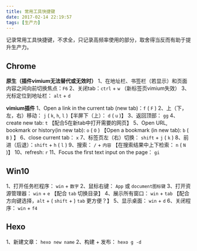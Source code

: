 ```yaml
---
title: 常用工具快捷键
date: 2017-02-14 22:19:57
tags: [生产力]
---
```

记录常用工具快捷键，不求全，只记录高频率使用的部分，取舍得当反而有助于提升生产力。

## Chrome
**原生（插件vimium无法替代或无效时）**
1、在地址栏、书签栏（若显示）和页面内容之间向前切换焦点：`F6`
2、关闭tab：`ctrl` + `w` （新标签页vimium失效）
3、光标定位到地址栏： `alt` + `d`

**vimium插件**
1、Open a link in the current tab (new tab)：`f` ( `F` )
2、上（下，左，右）移动： `j` ( `k`, `h`, `l` )【半屏下（上）： `d` ( `u` )】
3、返回顶部： `gg`
4、create new tab: `t` 【配合5在新tab中打开需要的网页】
5、Open URL, bookmark or history(in new tab): `o` ( `O` ) 【Open a bookmark (in new tab): `b` ( `B` ) 】
6、close current tab： `x`
7、标签页左（右）切换： `shift` + `j` ( `k` )
8、前进（后退）：`shift` + `h` ( `l` )
9、搜索： `/` + `内容` 【在搜索结果中上下检索： `n` ( `N` )】
10、refresh: `r`
11、Focus the first text input on the page： `gi`

<!-- more -->

## Win10
1、打开任务栏程序： `win` + `数字`
2、鼠标右键： `App` 或 `document图标键`
3、打开资源管理器： `win` + `e` 【配合 `tab` 切换目录】
4、展示所有窗口： `win` + `tab` 【配合方向键选择，`alt` + ( `shift` + ) `tab` 更方便？】
5、显示桌面： `win` + `d`
6、关闭程序： `win` + `f4`

## Hexo
1、新建文章： `hexo new name`
2、构建 + 发布： `hexo g -d`

